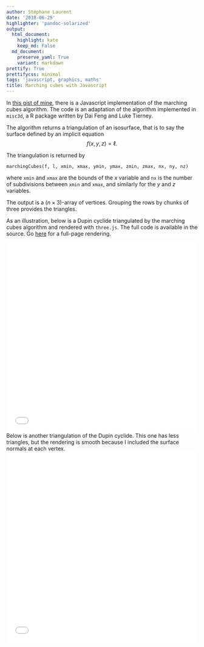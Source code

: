 ```yaml
---
author: Stéphane Laurent
date: '2018-06-25'
highlighter: 'pandoc-solarized'
output:
  html_document:
    highlight: kate
    keep_md: False
  md_document:
    preserve_yaml: True
    variant: markdown
prettify: True
prettifycss: minimal
tags: 'javascript, graphics, maths'
title: Marching cubes with Javascript
---
```


In [this gist of
mine](https://gist.github.com/stla/69bbbd59fab9d46cc5f49860eaf9f052),
there is a Javascript implementation of the marching cubes algorithm.
The code is an adaptation of the algorithm implemented in `misc3d`, a R
package written by Dai Feng and Luke Tierney.

The algorithm returns a triangulation of an isosurface, that is to say
the surface defined by an implicit equation $$
f(x,y,z) = \ell.
$$

The triangulation is returned by

``` {.javascript}
marchingCubes(f, l, xmin, xmax, ymin, ymax, zmin, zmax, nx, ny, nz)
```

where `xmin` and `xmax` are the bounds of the $x$ variable and `nx` is
the number of subdivisions between `xmin` and `xmax`, and similarly for
the $y$ and $z$ variables.

The output is a $(n \times 3)$-array of vertices. Grouping the rows by
chunks of three provides the triangles.

As an illustration, below is a Dupin cyclide triangulated by the
marching cubes algorithm and rendered with `three.js`. The full code is
available in the source. Go
[here](https://laustep.github.io/stlahblog/frames/threejs_cyclide.html)
for a full-page rendering.

<iframe src="../frames/threejs_cyclide.html" width="100%" height="500px" scrolling="no" frameborder="0">
</iframe>
Below is another triangulation of the Dupin cyclide. This one has less
triangles, but the rendering is smooth because I included the surface
normals at each vertex.

<iframe src="../frames/threejs_cyclideByMarchingCubes.html" width="100%" height="500px" scrolling="no" frameborder="0">
</iframe>
